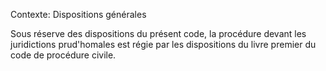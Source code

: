 Contexte: Dispositions générales

Sous réserve des dispositions du présent code, la procédure devant les juridictions prud'homales est régie par les dispositions du livre premier du code de procédure civile.